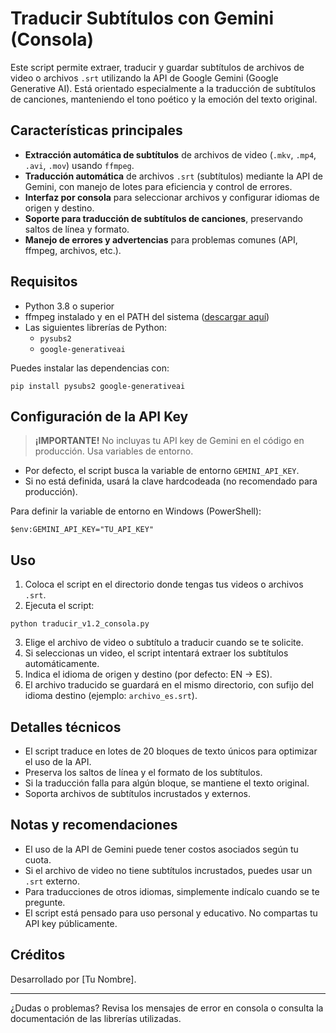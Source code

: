# Traducir Subtítulos con Gemini (Consola)

Este script permite extraer, traducir y guardar subtítulos de archivos de video o archivos `.srt` utilizando la API de Google Gemini (Google Generative AI). Está orientado especialmente a la traducción de subtítulos de canciones, manteniendo el tono poético y la emoción del texto original.

## Características principales

- **Extracción automática de subtítulos** de archivos de video (`.mkv`, `.mp4`, `.avi`, `.mov`) usando `ffmpeg`.
- **Traducción automática** de archivos `.srt` (subtítulos) mediante la API de Gemini, con manejo de lotes para eficiencia y control de errores.
- **Interfaz por consola** para seleccionar archivos y configurar idiomas de origen y destino.
- **Soporte para traducción de subtítulos de canciones**, preservando saltos de línea y formato.
- **Manejo de errores y advertencias** para problemas comunes (API, ffmpeg, archivos, etc.).

## Requisitos

- Python 3.8 o superior
- ffmpeg instalado y en el PATH del sistema ([descargar aquí](https://ffmpeg.org/download.html))
- Las siguientes librerías de Python:
  - `pysubs2`
  - `google-generativeai`

Puedes instalar las dependencias con:

```
pip install pysubs2 google-generativeai
```

## Configuración de la API Key

> **¡IMPORTANTE!** No incluyas tu API key de Gemini en el código en producción. Usa variables de entorno.

- Por defecto, el script busca la variable de entorno `GEMINI_API_KEY`.
- Si no está definida, usará la clave hardcodeada (no recomendado para producción).

Para definir la variable de entorno en Windows (PowerShell):

```
$env:GEMINI_API_KEY="TU_API_KEY"
```

## Uso

1. Coloca el script en el directorio donde tengas tus videos o archivos `.srt`.
2. Ejecuta el script:

```
python traducir_v1.2_consola.py
```

3. Elige el archivo de video o subtítulo a traducir cuando se te solicite.
4. Si seleccionas un video, el script intentará extraer los subtítulos automáticamente.
5. Indica el idioma de origen y destino (por defecto: EN → ES).
6. El archivo traducido se guardará en el mismo directorio, con sufijo del idioma destino (ejemplo: `archivo_es.srt`).

## Detalles técnicos

- El script traduce en lotes de 20 bloques de texto únicos para optimizar el uso de la API.
- Preserva los saltos de línea y el formato de los subtítulos.
- Si la traducción falla para algún bloque, se mantiene el texto original.
- Soporta archivos de subtítulos incrustados y externos.

## Notas y recomendaciones

- El uso de la API de Gemini puede tener costos asociados según tu cuota.
- Si el archivo de video no tiene subtítulos incrustados, puedes usar un `.srt` externo.
- Para traducciones de otros idiomas, simplemente indícalo cuando se te pregunte.
- El script está pensado para uso personal y educativo. No compartas tu API key públicamente.

## Créditos

Desarrollado por [Tu Nombre].

---

¿Dudas o problemas? Revisa los mensajes de error en consola o consulta la documentación de las librerías utilizadas.
